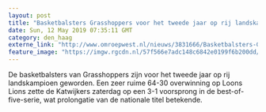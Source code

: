 ```yaml
---
layout: post
title: "Basketbalsters Grasshoppers voor het tweede jaar op rij landskampioen"
date: Sun, 12 May 2019 07:35:11 GMT
category: den_haag
externe_link: "http://www.omroepwest.nl/nieuws/3831666/Basketbalsters-Grasshoppers-voor-het-tweede-jaar-op-rij-landskampioen"
feature_image: "https://imgw.rgcdn.nl/57f566e7adc148c6842e0199f6b200dd/opener/3831670.jpg"
---
```


De basketbalsters van Grasshoppers zijn voor het tweede jaar op rij landskampioen geworden. Een zeer ruime 64-30 overwinning op Loons Lions zette de Katwijkers zaterdag op een 3-1 voorsprong in de best-of-five-serie, wat prolongatie van de nationale titel betekende.
